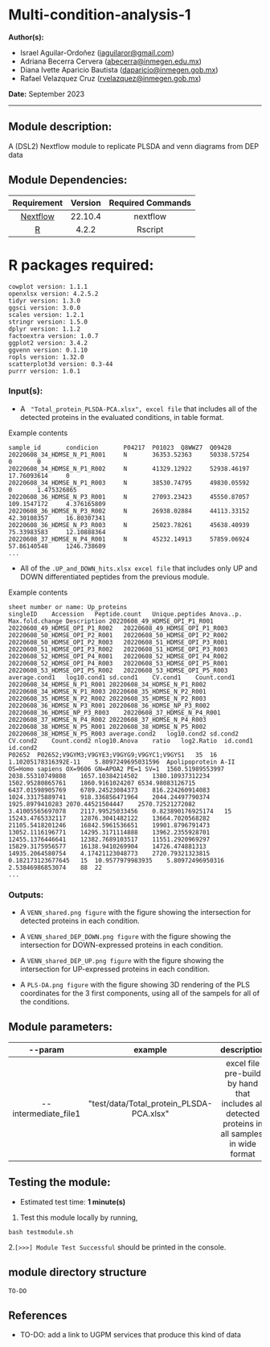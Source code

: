 # Multi-condition-analysis-1
**Author(s):**

* Israel Aguilar-Ordoñez (iaguilaror@gmail.com)  
* Adriana Becerra Cervera (abecerra@inmegen.edu.mx)   
* Diana Ivette Aparicio Bautista (daparicio@inmegen.gob.mx)   
* Rafael Velazquez Cruz (rvelazquez@inmegen.gob.mx)

**Date:** September 2023  

---

## Module description:  

A (DSL2) Nextflow module to replicate PLSDA and venn diagrams from DEP data

## Module Dependencies:
| Requirement | Version  | Required Commands |
|:---------:|:--------:|:-------------------:|
| [Nextflow](https://www.nextflow.io/docs/latest/getstarted.html) | 22.10.4 | nextflow |
| [R](https://www.r-project.org/) | 4.2.2 | Rscript |

# R packages required:

```
cowplot version: 1.1.1
openxlsx version: 4.2.5.2
tidyr version: 1.3.0
ggsci version: 3.0.0
scales version: 1.2.1
stringr version: 1.5.0
dplyr version: 1.1.2
factoextra version: 1.0.7
ggplot2 version: 3.4.2
ggvenn version: 0.1.10
ropls version: 1.32.0
scatterplot3d version: 0.3-44 
purrr version: 1.0.1

```

### Input(s):

* A ` "Total_protein_PLSDA-PCA.xlsx", excel file` that includes all of the detected proteins in the evaluated conditions, in table format.  

Example contents  
```
sample_id       condicion       P04217  P01023  Q8WWZ7  Q09428
20220608_34_HDMSE_N_P1_R001     N       36353.52363     50338.57254     0       0
20220608_34_HDMSE_N_P1_R002     N       41329.12922     52938.46197     17.76093614     0
20220608_34_HDMSE_N_P1_R003     N       38530.74795     49830.05592     0       1.475326865
20220608_36_HDMSE_N_P3_R001     N       27093.23423     45550.87057     109.1547172     4.376165809
20220608_36_HDMSE_N_P3_R002     N       26938.02884     44113.33152     42.30108357     16.80307341
20220608_36_HDMSE_N_P3_R003     N       25023.78261     45638.40939     75.33983583     12.10888364
20220608_37_HDMSE_N_P4_R001     N       45232.14913     57859.06924     57.86140548     1246.738609	
...
```

* All of the `.UP_and_DOWN_hits.xlsx excel file` that includes only UP and DOWN differentiated peptides from the previous module. 

Example contents  
```
sheet number or name: Up_proteins
singleID	Accession	Peptide.count	Unique.peptides	Anova..p.	Max.fold.change	Description	20220608_49_HDMSE_OPI_P1_R001	20220608_49_HDMSE_OPI_P1_R002	20220608_49_HDMSE_OPI_P1_R003	20220608_50_HDMSE_OPI_P2_R001	20220608_50_HDMSE_OPI_P2_R002	20220608_50_HDMSE_OPI_P2_R003	20220608_51_HDMSE_OPI_P3_R001	20220608_51_HDMSE_OPI_P3_R002	20220608_51_HDMSE_OPI_P3_R003	20220608_52_HDMSE_OPI_P4_R001	20220608_52_HDMSE_OPI_P4_R002	20220608_52_HDMSE_OPI_P4_R003	20220608_53_HDMSE_OPI_P5_R001	20220608_53_HDMSE_OPI_P5_R002	20220608_53_HDMSE_OPI_P5_R003	average.cond1	log10.cond1	sd.cond1	CV.cond1	Count.cond1	20220608_34_HDMSE_N_P1_R001	20220608_34_HDMSE_N_P1_R002	20220608_34_HDMSE_N_P1_R003	20220608_35_HDMSE_N_P2_R001	20220608_35_HDMSE_N_P2_R002	20220608_35_HDMSE_N_P2_R003	20220608_36_HDMSE_N_P3_R001	20220608_36_HDMSE_NP_P3_R002	20220608_36_HDMSE_NP_P3_R003	20220608_37_HDMSE_N_P4_R001	20220608_37_HDMSE_N_P4_R002	20220608_37_HDMSE_N_P4_R003	20220608_38_HDMSE_N_P5_R001	20220608_38_HDMSE_N_P5_R002	20220608_38_HDMSE_N_P5_R003	average.cond2	log10.cond2	sd.cond2	CV.cond2	Count.cond2	nlog10.Anova	ratio	log2.Ratio	id.cond1	id.cond2
P02652	P02652;V9GYM3;V9GYE3;V9GYG9;V9GYC1;V9GYS1	35	16	1.10205178316392E-11	5.8097249695031596	Apolipoprotein A-II OS=Homo sapiens OX=9606 GN=APOA2 PE=1 SV=1	1560.51989553997	2038.55310749808	1657.10384214502	1380.10937312234	1502.95280865761	1860.9161024207	6534.98083126715	6437.01598905769	6789.24523084373	816.224260914083	1024.33175889741	918.336856471964	2044.24497790374	1925.8979410283	2070.44521504447	2570.72521272082	3.41005565697078	2117.99525033456	0.823890176925174	15	15243.4765332117	12876.3041482122	13664.7020568282	21105.5418201246	16842.5961536651	19901.8796791473	13052.1116196771	14295.3171114888	13962.2355928701	12455.1376446641	12382.7689103517	11551.2920969297	15829.3175956577	16138.9410269904	14726.474881313	14935.2064580754	4.17421123048773	2720.79321323815	0.182173123677645	15	10.9577979983935	5.80972496950316	2.53846986853074	88	22
...
```

### Outputs:

* A `VENN_shared.png figure` with the figure showing the intersection for detected proteins in each condition.  

* A `VENN_shared_DEP_DOWN.png figure` with the figure showing the intersection for DOWN-expressed proteins in each condition.  

* A `VENN_shared_DEP_UP.png figure` with the figure showing the intersection for UP-expressed proteins in each condition.  

* A `PLS-DA.png figure` with the figure showing 3D rendering of the PLS coordinates for the 3 first components, using all of the sampels for all of the conditions.  

## Module parameters:


| --param | example  | description |
|:---------:|:--------:|:-------------------:|
| --intermediate_file1 | "test/data/Total_protein_PLSDA-PCA.xlsx" | excel file pre-build by hand that includes all detected proteins in all samples, in wide format |

## Testing the module:

* Estimated test time:  **1 minute(s)**  

1. Test this module locally by running,
```
bash testmodule.sh
```

2.`[>>>] Module Test Successful` should be printed in the console.  

## module directory structure

````
TO-DO
````
## References
* TO-DO: add a link to UGPM services that produce this kind of data